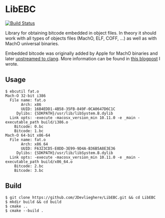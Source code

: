 # LibEBC

[![Build Status](https://travis-ci.org/JDevlieghere/LibEBC.svg?branch=master)](https://travis-ci.org/JDevlieghere/LibEBC)

Library for obtaining bitcode embedded in object files. In theory it should
work with all types of objects files (MachO, ELF, COFF, ...) as well as with
MachO universal binaries.

Embedded bitcode was originally added by Apple for MachO binaries and later
[upstreamed to clang](http://lists.llvm.org/pipermail/llvm-dev/2016-February/094851.html).
More information can be found in [this blogpost](https://jonasdevlieghere.com/embedded-bitcode/)
I wrote.

## Usage

```
$ ebcutil fat.o
Mach-O 32-bit i386
  File name: fat.o
       Arch: x86
       UUID: 16B4EDD1-4B58-35FB-849F-0CA0647D6C1C
     Dylibs: {SDKPATH}/usr/lib/libSystem.B.dylib
  Link opts: -execute -macosx_version_min 10.11.0 -e _main -executable_path build/i386.o
    Bitcode: 0.bc
    Bitcode: 1.bc
Mach-O 64-bit x86-64
  File name: fat.o
       Arch: x86_64
       UUID: F6323CD5-E0DD-3E99-9D4A-B36B5A8E3E36
     Dylibs: {SDKPATH}/usr/lib/libSystem.B.dylib
  Link opts: -execute -macosx_version_min 10.11.0 -e _main -executable_path build/x86_64.o
    Bitcode: 2.bc
    Bitcode: 3.bc
```

## Build

```
$ git clone https://github.com/JDevlieghere/LibEBC.git && cd LibEBC
$ mkdir build && cd build
$ cmake ..
$ cmake --build .
```
